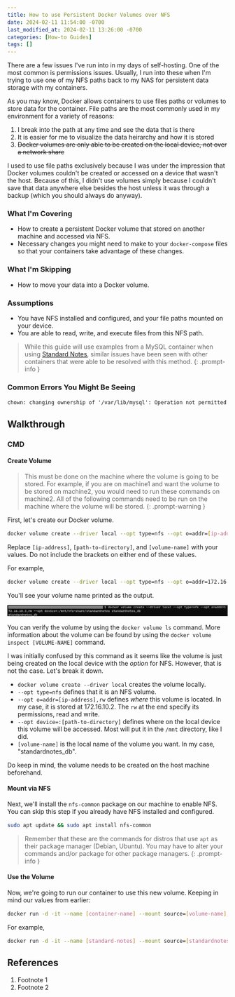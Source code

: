 ```yaml
---
title: How to use Persistent Docker Volumes over NFS
date: 2024-02-11 11:54:00 -0700
last_modified_at: 2024-02-11 13:26:00 -0700
categories: [How-to Guides]
tags: []
---
```


There are a few issues I've run into in my days of self-hosting. One of the most common is permissions issues. Usually, I run into these when I'm trying to use one of my NFS paths back to my NAS for persistent data storage with my containers.

As you may know, Docker allows containers to use files paths or volumes to store data for the container. File paths are the most commonly used in my environment for a variety of reasons:
1. I break into the path at any time and see the data that is there
2. It is easier for me to visualize the data heirarchy and how it is stored
3. ~~Docker volumes are only able to be created on the local device, not over a network share~~

I used to use file paths exclusively because I was under the impression that Docker volumes couldn't be created or accessed on a device that wasn't the host. Because of this, I didn't use volumes simply because I couldn't save that data anywhere else besides the host unless it was through a backup (which you should always do anyway).

### What I'm Covering
- How to create a persistent Docker volume that stored on another machine and accessed via NFS.
- Necessary changes you might need to make to your `docker-compose` files so that your containers take advantage of these changes.

### What I'm Skipping
- How to move your data into a Docker volume.

### Assumptions
- You have NFS installed and configured, and your file paths mounted on your device.
- You are able to read, write, and execute files from this NFS path.

> While this guide will use examples from a MySQL container when using [Standard Notes](#), similar issues have been seen with other containers that were able to be resolved with this method.
{: .prompt-info }

### Common Errors You Might Be Seeing
``` log
chown: changing ownership of '/var/lib/mysql': Operation not permitted
```

## Walkthrough
### CMD
#### Create Volume
> This must be done on the machine where the volume is going to be stored. For example, if you are on machine1 and want the volume to be stored on machine2, you would need to run these commands on machine2.
> All of the following commands need to be run on the machine where the volume will be stored.
{: .prompt-warning }

First, let's create our Docker volume.

``` bash
docker volume create --driver local --opt type=nfs --opt o=addr=[ip-address],rw --opt device=:[path-to-directory] [volume-name]
```

Replace `[ip-address]`, `[path-to-directory]`, and `[volume-name]` with your values. Do not include the brackets on either end of these values.

For example,
``` bash
docker volume create --driver local --opt type=nfs --opt o=addr=172.16.10.2,rw --opt device=:/mnt standardnotes_db
```

You'll see your volume name printed as the output.

![](../assets/img/persistent-volumes-images/volume-create-output.png)

You can verify the volume by using the `docker volume ls` command. More information about the volume can be found by using the `docker volume inspect [VOLUME-NAME]` command.

I was initially confused by this command as it seems like the volume is just being created on the local device with the _option_ for NFS. However, that is not the case. Let's break it down.

- `docker volume create --driver local` creates the volume locally.
- `--opt type=nfs` defines that it is an NFS volume.
- `--opt o=addr=[ip-address],rw` defines _where_ this volume is located. In my case, it is stored at 172.16.10.2. The `rw` at the end specify its permissions, read and write.
- `--opt device=:[path-to-directory]` defines where on the local device this volume will be accessed. Most will put it in the `/mnt` directory, like I did.
- `[volume-name]` is the local name of the volume you want. In my case, "standardnotes_db".

Do keep in mind, the volume needs to be created on the host machine beforehand.

#### Mount via NFS
Next, we'll install the `nfs-common` package on our machine to enable NFS. You can skip this step if you already have NFS installed and configured.

``` bash
sudo apt update && sudo apt install nfs-common
```

> Remember that these are the commands for distros that use `apt` as their package manager (Debian, Ubuntu). You may have to alter your commands and/or package for other package managers.
{: .prompt-info }

#### Use the Volume
Now, we're going to run our container to use this new volume. Keeping in mind our values from earlier:

``` bash
docker run -d -it --name [container-name] --mount source=[volume-name],target=[path-to-directory] [image-name]
```

For example,
``` bash
docker run -d -it --name [standard-notes] --mount source=[standardnotes_db],target=[/mnt] standardnotes
```

## References
1. Footnote 1
2. Footnote 2